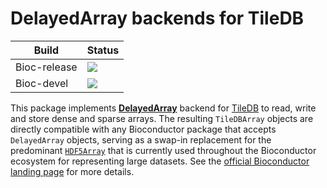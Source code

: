 # DelayedArray backends for TileDB

|Build|Status|
|-----|----|
| Bioc-release | [![](http://bioconductor.org/shields/build/release/bioc/TileDBArray.svg)](http://bioconductor.org/checkResults/release/bioc-LATEST/TileDBArray) |
| Bioc-devel   | [![](http://bioconductor.org/shields/build/devel/bioc/TileDBArray.svg)](http://bioconductor.org/checkResults/devel/bioc-LATEST/TileDBArray) | 

This package implements [**DelayedArray**](https://github.com/Bioconductor/DelayedArray) backend 
for [TileDB](https://tiledb.com/) to read, write and store dense and sparse arrays.
The resulting `TileDBArray` objects are directly compatible with any Bioconductor package that accepts `DelayedArray` objects,
serving as a swap-in replacement for the predominant [`HDF5Array`](https://github.com/Bioconductor/HDF5Array)
that is currently used throughout the Bioconductor ecosystem for representing large datasets.
See the [official Bioconductor landing page](https://bioconductor.org/packages/devel/bioc/html/TileDBArray.html) for more details.
